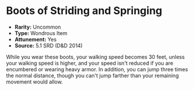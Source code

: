 # Boots of Striding and Springing

- **Rarity:** Uncommon
- **Type:** Wondrous Item
- **Attunement:** Yes
- **Source:** 5.1 SRD (D&D 2014)

While you wear these boots, your walking speed becomes 30 feet, unless your walking speed is higher, and your speed isn't reduced if you are encumbered or wearing heavy armor. In addition, you can jump three times the normal distance, though you can't jump farther than your remaining movement would allow.
